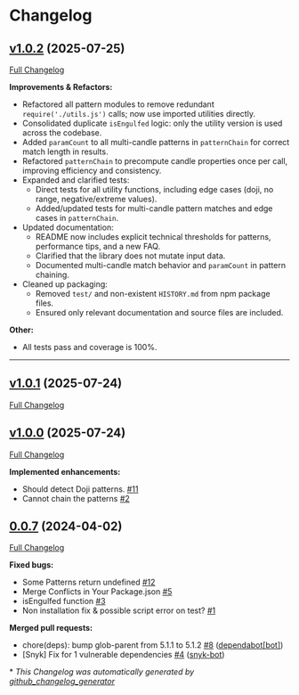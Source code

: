 # Changelog

## [v1.0.2](https://github.com/cm45t3r/candlestick/tree/v1.0.2) (2025-07-25)

[Full Changelog](https://github.com/cm45t3r/candlestick/compare/v1.0.1...v1.0.2)

**Improvements & Refactors:**

- Refactored all pattern modules to remove redundant `require('./utils.js')` calls; now use imported utilities directly.
- Consolidated duplicate `isEngulfed` logic: only the utility version is used across the codebase.
- Added `paramCount` to all multi-candle patterns in `patternChain` for correct match length in results.
- Refactored `patternChain` to precompute candle properties once per call, improving efficiency and consistency.
- Expanded and clarified tests:
  - Direct tests for all utility functions, including edge cases (doji, no range, negative/extreme values).
  - Added/updated tests for multi-candle pattern matches and edge cases in `patternChain`.
- Updated documentation:
  - README now includes explicit technical thresholds for patterns, performance tips, and a new FAQ.
  - Clarified that the library does not mutate input data.
  - Documented multi-candle match behavior and `paramCount` in pattern chaining.
- Cleaned up packaging:
  - Removed `test/` and non-existent `HISTORY.md` from npm package files.
  - Ensured only relevant documentation and source files are included.

**Other:**
- All tests pass and coverage is 100%.

---

## [v1.0.1](https://github.com/cm45t3r/candlestick/tree/v1.0.1) (2025-07-24)

[Full Changelog](https://github.com/cm45t3r/candlestick/compare/v1.0.0...v1.0.1)

## [v1.0.0](https://github.com/cm45t3r/candlestick/tree/v1.0.0) (2025-07-24)

[Full Changelog](https://github.com/cm45t3r/candlestick/compare/0.0.7...v1.0.0)

**Implemented enhancements:**

- Should detect Doji patterns. [\#11](https://github.com/cm45t3r/candlestick/issues/11)
- Cannot chain the patterns [\#2](https://github.com/cm45t3r/candlestick/issues/2)

## [0.0.7](https://github.com/cm45t3r/candlestick/tree/0.0.7) (2024-04-02)

[Full Changelog](https://github.com/cm45t3r/candlestick/compare/a8cff9de972b7541edcd76156d8d3b43c896813b...0.0.7)

**Fixed bugs:**

- Some Patterns return undefined [\#12](https://github.com/cm45t3r/candlestick/issues/12)
- Merge Conflicts in Your Package.json [\#5](https://github.com/cm45t3r/candlestick/issues/5)
- isEngulfed function [\#3](https://github.com/cm45t3r/candlestick/issues/3)
- Non installation fix & possible script error on test? [\#1](https://github.com/cm45t3r/candlestick/issues/1)

**Merged pull requests:**

- chore\(deps\): bump glob-parent from 5.1.1 to 5.1.2 [\#8](https://github.com/cm45t3r/candlestick/pull/8) ([dependabot[bot]](https://github.com/apps/dependabot))
- \[Snyk\] Fix for 1 vulnerable dependencies [\#4](https://github.com/cm45t3r/candlestick/pull/4) ([snyk-bot](https://github.com/snyk-bot))



\* *This Changelog was automatically generated by [github_changelog_generator](https://github.com/github-changelog-generator/github-changelog-generator)*
